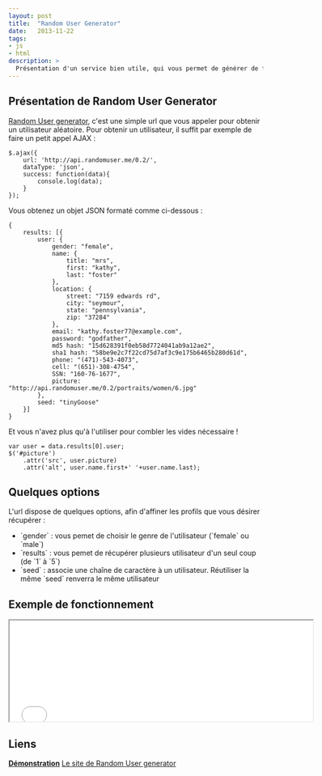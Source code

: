 ```yaml
---
layout: post
title:  "Random User Generator"
date:   2013-11-22
tags:
- js
- html
description: >
  Présentation d'un service bien utile, qui vous permet de générer de faux utilisateurs, à utiliser en guise de placeholders.
---
```


## Présentation de Random User Generator

[Random User generator](http://randomuser.me), c'est une simple url que vous appeler pour obtenir un utilisateur aléatoire. Pour obtenir un utilisateur, il suffit par exemple de faire un petit appel AJAX :

	$.ajax({
		url: 'http://api.randomuser.me/0.2/',
		dataType: 'json',
		success: function(data){
			console.log(data);
		}
	});

Vous obtenez un objet JSON formaté comme ci-dessous :

	{
		results: [{
			user: {
				gender: "female",
				name: {
					title: "mrs",
					first: "kathy",
					last: "foster"
				},
				location: {
					street: "7159 edwards rd",
					city: "seymour",
					state: "pennsylvania",
					zip: "37284"
				},
				email: "kathy.foster77@example.com",
				password: "godfather",
				md5 hash: "15d628391f0eb58d7724041ab9a12ae2",
				sha1 hash: "58be9e2c7f22cd75d7af3c9e175b6465b280d61d",
				phone: "(471)-543-4073",
				cell: "(651)-308-4754",
				SSN: "160-76-1677",
				picture: "http://api.randomuser.me/0.2/portraits/women/6.jpg"
			},
			seed: "tinyGoose"
		}]
	}

Et vous n'avez plus qu'à l'utiliser pour combler les vides nécessaire !

	var user = data.results[0].user;
	$('#picture')
		.attr('src', user.picture)
		.attr('alt', user.name.first+' '+user.name.last);

## Quelques options

L'url dispose de quelques options, afin d'affiner les profils que vous désirer récupérer :
<ul>
	<li>`gender` : vous pemet de choisir le genre de l'utilisateur (`female` ou `male`)</li>
	<li>`results` : vous pemet de récupérer plusieurs utilisateur d'un seul coup (de `1` à `5`)</li>
	<li>`seed` : associe une chaîne de caractère à un utilisateur. Réutiliser la même `seed` renverra le même utilisateur</li>
</ul>

## Exemple de fonctionnement

<center><iframe src="{{ site.url }}/demos/random-user-generator/index.html" width="600" height="200"></iframe></center>

## Liens
[**Démonstration**](http://blog.smarchal.com/demos/random-user-generator/index.html)
[Le site de Random User generator](http://randomuser.me)